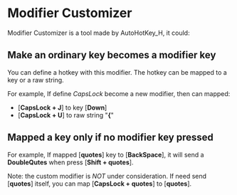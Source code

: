 # Modifier Customizer

Modifier Customizer is a tool made by AutoHotKey_H, it could:


## Make an ordinary key becomes a modifier key
You can define a hotkey with this modifier. The hotkey can be mapped to a key or a raw string.

For example, If define *CapsLock* become a new modifier, then can mapped:

- [**CapsLock + J**] to key [**Down**]
- [**CapsLock + U**] to raw string "**{**"


## Mapped a key only if no modifier key pressed

For example, If mapped [**quotes**] key to [**BackSpace**], it will send a **DoubleQutes** when press [**Shift + quotes**]. 

Note: the custom modifier is *NOT* under consideration. If need send [**quotes**] itself, you can map [**CapsLock + quotes**] to [**quotes**].